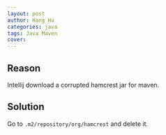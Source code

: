 ```yaml
---
layout: post
author: Hang Hu
categories: java
tags: Java Maven 
cover: 
---
```


## Reason

Intellij download a corrupted hamcrest jar for maven.
## Solution

Go to `.m2/repository/org/hamcrest` and delete it.
